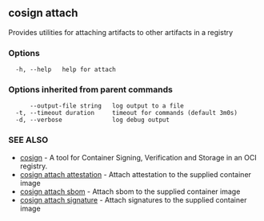 ## cosign attach

Provides utilities for attaching artifacts to other artifacts in a registry

### Options

```
  -h, --help   help for attach
```

### Options inherited from parent commands

```
      --output-file string   log output to a file
  -t, --timeout duration     timeout for commands (default 3m0s)
  -d, --verbose              log debug output
```

### SEE ALSO

* [cosign](cosign.md)	 - A tool for Container Signing, Verification and Storage in an OCI registry.
* [cosign attach attestation](cosign_attach_attestation.md)	 - Attach attestation to the supplied container image
* [cosign attach sbom](cosign_attach_sbom.md)	 - Attach sbom to the supplied container image
* [cosign attach signature](cosign_attach_signature.md)	 - Attach signatures to the supplied container image

